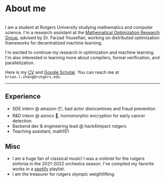 # About me

\
I am a student at Rutgers University studying mathematics and computer science. I'm a research assistant at the [Mathematical Optimization Research Group](https://sites.rutgers.edu/farzad-yousefian/), advised by Dr. Farzad Yousefian, working on distributed optimization frameworks for decentralized machine learning.

I'm excited to continue my research in optimization and machine learning. I'm also interested in learning more about compilers, formal verification, and parallelization.

Here is my [CV](/bzhang_cv.pdf) and [Google Scholar](https://scholar.google.com/). You can reach me at `brian.l.zhang@rutgers.edu`

---

## Experience

- SDE intern @ amazon 📦, bad actor disincentives and fraud prevention
- R&D intern @ aionco 🧬, homomorphic encryption for early cancer detection
- Backend dev & engineering lead @ hack4impact rutgers
- Teaching assistant, math151

## Misc

- I am a huge fan of classical music! I was a violinist for the rutgers sinfonia in the 2021-2022 orchestra season. I've compiled my favorite works in a [spotify](https://open.spotify.com/playlist/12aSUDyCQ0FTuh68nw4XcD?si=773cbf61687d4d4c) playlist.
- I am the treasurer for rutgers olympic weightlifting.
